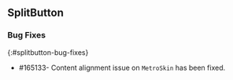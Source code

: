 ## SplitButton

### Bug Fixes
{:#splitbutton-bug-fixes} 

* \#165133- Content alignment issue on `MetroSkin` has been fixed.